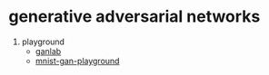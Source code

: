 # generative adversarial networks

1. playground
   * [ganlab](https://poloclub.github.io/ganlab/)
   * [mnist-gan-playground](https://reiinakano.com/gan-playground/)
